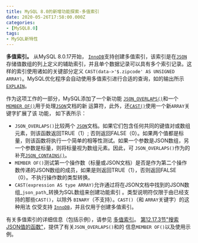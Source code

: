 ```yaml
---
title: MySQL 8.0的新增功能探索-多值索引
date: 2020-05-26T17:58:00.000Z
categories:
- [MySQL8.0]
tags:
- MySQL新特性
---
```


**多值索引。** 从MySQL 8.0.17开始， [`InnoDB`](https://dev.mysql.com/doc/refman/8.0/en/innodb-storage-engine.html)支持创建多值索引，该索引是在[`JSON`](https://dev.mysql.com/doc/refman/8.0/en/json.html)存储值数组的列上定义的辅助索引，并且单个数据记录可以具有多个索引记录。这样的索引使用诸如的关键部分定义 `CAST(data->'$.zipcode' AS UNSIGNED ARRAY)`。MySQL优化程序会自动使用多值索引进行合适的查询，如的输出所示 [`EXPLAIN`](https://dev.mysql.com/doc/refman/8.0/en/explain.html)。

作为这项工作的一部分，MySQL添加了一个新功能 [`JSON_OVERLAPS()`](https://dev.mysql.com/doc/refman/8.0/en/json-search-functions.html#function_json-overlaps)和一个[`MEMBER OF()`](https://dev.mysql.com/doc/refman/8.0/en/json-search-functions.html#operator_member-of)用于处理[`JSON`](https://dev.mysql.com/doc/refman/8.0/en/json.html)文档的新 运算符，此外，还[`CAST()`](https://dev.mysql.com/doc/refman/8.0/en/cast-functions.html#function_cast)使用一个新`ARRAY`关键字扩展了该 功能， 如下表所示：

- `JSON_OVERLAPS()`比较两个 [`JSON`](https://dev.mysql.com/doc/refman/8.0/en/json.html)文档。如果它们包含任何共同的键值对或数组元素，则该函数返回TRUE（1）; 否则返回FALSE（0）。如果两个值都是标量，则该函数将执行一个简单的相等性测试。如果一个参数是JSON数组，另一个参数是标量，则将标量视为数组元素。因此，可 `JSON_OVERLAPS()`作为的补充[`JSON_CONTAINS()`](https://dev.mysql.com/doc/refman/8.0/en/json-search-functions.html#function_json-contains)。
- `MEMBER OF()`测试第一个操作数（标量或JSON文档）是否是作为第二个操作数传递的JSON数组的成员，如果是则返回TRUE（1），否则返回FALSE（0）。不执行操作数的类型转换。
- `CAST(expression AS type ARRAY)`允许通过将在JSON文档中找到的JSON数组_`json_path`_转换为SQL数组来创建功能索引 。类型说明符仅限于由已经支持的那些`CAST()`，以除外 `BINARY`（不支持）。`CAST()`（和 `ARRAY`关键字）的这种用法 仅受支持 [`InnoDB`](https://dev.mysql.com/doc/refman/8.0/en/innodb-storage-engine.html)，并且仅用于创建多值索引。

有关多值索引的详细信息（包括示例），请参见 [多值索引](https://dev.mysql.com/doc/refman/8.0/en/create-index.html#create-index-multi-valued)。 [第12.17.3节"搜索JSON值的函数"](https://dev.mysql.com/doc/refman/8.0/en/json-search-functions.html)，提供了有关`JSON_OVERLAPS()`和的 信息`MEMBER OF()`以及使用示例。
